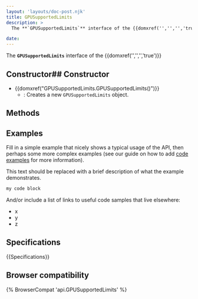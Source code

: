 ```yaml
---
layout: 'layouts/doc-post.njk'
title: GPUSupportedLimits
description: >
  The **`GPUSupportedLimits`** interface of the {{domxref('','','','true')}} 

date: 
---
```


The **`GPUSupportedLimits`** interface of the {{domxref('','','','true')}} 





 ## Constructor## Constructor

- {{domxref("GPUSupportedLimits.GPUSupportedLimits()")}}
  - : Creates a new `GPUSupportedLimits` object.





## Methods



## Examples

Fill in a simple example that nicely shows a typical usage of the API, then perhaps some more complex examples (see our guide on how to add [code examples](/en-US/docs/MDN/Contribute/Structures/Code_examples) for more information).

This text should be replaced with a brief description of what the example demonstrates.

```js
my code block
```

And/or include a list of links to useful code samples that live elsewhere:

*   x
*   y
*   z

## Specifications

{{Specifications}}

## Browser compatibility

{% BrowserCompat 'api.GPUSupportedLimits' %}


